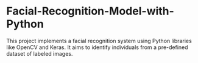 # Facial-Recognition-Model-with-Python
This project implements a facial recognition system using Python libraries like OpenCV and Keras. It aims to identify individuals from a pre-defined dataset of labeled images.
